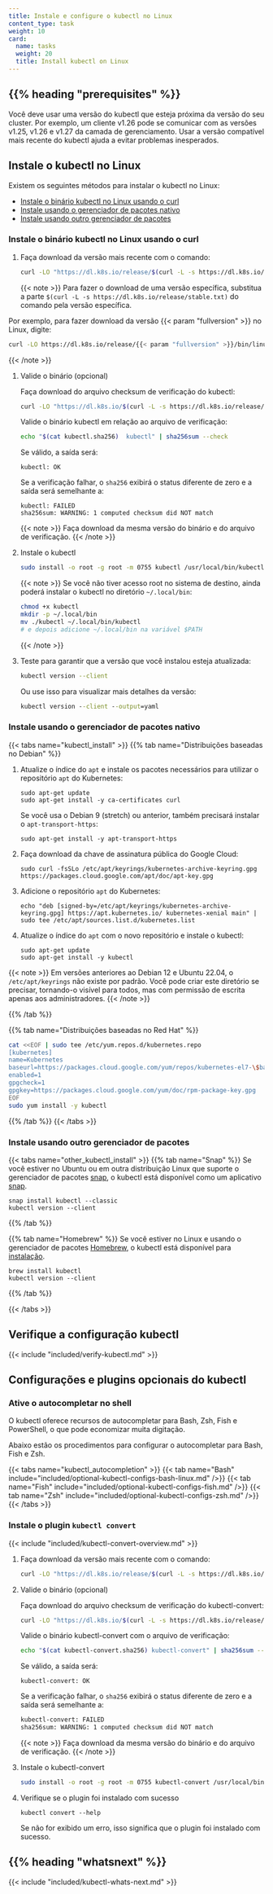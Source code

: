 ```yaml
---
title: Instale e configure o kubectl no Linux
content_type: task
weight: 10
card:
  name: tasks
  weight: 20
  title: Install kubectl on Linux
---
```


## {{% heading "prerequisites" %}}

Você deve usar uma versão do kubectl que esteja próxima da versão do seu cluster. Por exemplo, um cliente v1.26 pode se comunicar com as versões v1.25, v1.26 e v1.27 da camada de gerenciamento. Usar a versão compatível mais recente do kubectl ajuda a evitar problemas inesperados.

## Instale o kubectl no Linux

Existem os seguintes métodos para instalar o kubectl no Linux:

- [Instale o binário kubectl no Linux usando o curl](#instale-o-binário-kubectl-no-linux-usando-o-curl)
- [Instale usando o gerenciador de pacotes nativo](#instale-usando-o-gerenciador-de-pacotes-nativo)
- [Instale usando outro gerenciador de pacotes](#instale-usando-outro-gerenciador-de-pacotes)


### Instale o binário kubectl no Linux usando o curl

1. Faça download da versão mais recente com o comando:

   ```bash
   curl -LO "https://dl.k8s.io/release/$(curl -L -s https://dl.k8s.io/release/stable.txt)/bin/linux/amd64/kubectl"
   ```

   {{< note >}}
Para fazer o download de uma versão específica, substitua a parte `$(curl -L -s https://dl.k8s.io/release/stable.txt)` do comando pela versão específica.

Por exemplo, para fazer download da versão {{< param "fullversion" >}} no Linux, digite:

   ```bash
   curl -LO https://dl.k8s.io/release/{{< param "fullversion" >}}/bin/linux/amd64/kubectl
   ```
   {{< /note >}}

1. Valide o binário (opcional)

   Faça download do arquivo checksum de verificação do kubectl:

   ```bash
   curl -LO "https://dl.k8s.io/$(curl -L -s https://dl.k8s.io/release/stable.txt)/bin/linux/amd64/kubectl.sha256"
   ```

   Valide o binário kubectl em relação ao arquivo de verificação:

   ```bash
   echo "$(cat kubectl.sha256)  kubectl" | sha256sum --check
   ```

   Se válido, a saída será:

   ```console
   kubectl: OK
   ```

   Se a verificação falhar, o `sha256` exibirá o status diferente de zero e a saída será semelhante a:

   ```console
   kubectl: FAILED
   sha256sum: WARNING: 1 computed checksum did NOT match
   ```

   {{< note >}}
   Faça download da mesma versão do binário e do arquivo de verificação.
   {{< /note >}}

1. Instale o kubectl

   ```bash
   sudo install -o root -g root -m 0755 kubectl /usr/local/bin/kubectl
   ```

   {{< note >}}
   Se você não tiver acesso root no sistema de destino, ainda poderá instalar o kubectl no diretório `~/.local/bin`:

   ```bash
   chmod +x kubectl
   mkdir -p ~/.local/bin
   mv ./kubectl ~/.local/bin/kubectl
   # e depois adicione ~/.local/bin na variável $PATH
   ```

   {{< /note >}}

1. Teste para garantir que a versão que você instalou esteja atualizada:

   ```bash
   kubectl version --client
   ```

   Ou use isso para visualizar mais detalhes da versão:

   ```cmd
   kubectl version --client --output=yaml    
   ```

### Instale usando o gerenciador de pacotes nativo

{{< tabs name="kubectl_install" >}}
{{% tab name="Distribuições baseadas no Debian" %}}

1. Atualize o índice do `apt` e instale os pacotes necessários para utilizar o repositório `apt` do Kubernetes:

   ```shell
   sudo apt-get update
   sudo apt-get install -y ca-certificates curl
   ```
   
   Se você usa o Debian 9 (stretch) ou anterior, também precisará instalar o `apt-transport-https`:
   ```shell
   sudo apt-get install -y apt-transport-https
   ```

2. Faça download da chave de assinatura pública do Google Cloud:

   ```shell
   sudo curl -fsSLo /etc/apt/keyrings/kubernetes-archive-keyring.gpg https://packages.cloud.google.com/apt/doc/apt-key.gpg
   ```

3. Adicione o repositório `apt` do Kubernetes:

   ```shell
   echo "deb [signed-by=/etc/apt/keyrings/kubernetes-archive-keyring.gpg] https://apt.kubernetes.io/ kubernetes-xenial main" | sudo tee /etc/apt/sources.list.d/kubernetes.list
   ```

4. Atualize o índice do `apt` com o novo repositório e instale o kubectl:

   ```shell
   sudo apt-get update
   sudo apt-get install -y kubectl
   ```
{{< note >}}
Em versões anteriores ao Debian 12 e Ubuntu 22.04, o `/etc/apt/keyrings` não existe por padrão. 
Você pode criar este diretório se precisar, tornando-o visível para todos, mas com permissão de escrita apenas aos administradores.
{{< /note >}}

{{% /tab %}}

{{% tab name="Distribuições baseadas no Red Hat" %}}
```bash
cat <<EOF | sudo tee /etc/yum.repos.d/kubernetes.repo
[kubernetes]
name=Kubernetes
baseurl=https://packages.cloud.google.com/yum/repos/kubernetes-el7-\$basearch
enabled=1
gpgcheck=1
gpgkey=https://packages.cloud.google.com/yum/doc/rpm-package-key.gpg
EOF
sudo yum install -y kubectl
```

{{% /tab %}}
{{< /tabs >}}

### Instale usando outro gerenciador de pacotes

{{< tabs name="other_kubectl_install" >}}
{{% tab name="Snap" %}}
Se você estiver no Ubuntu ou em outra distribuição Linux que suporte o gerenciador de pacotes [snap](https://snapcraft.io/docs/core/install), o kubectl está disponível como um aplicativo [snap](https://snapcraft.io/).

```shell
snap install kubectl --classic
kubectl version --client
```

{{% /tab %}}

{{% tab name="Homebrew" %}}
Se você estiver no Linux e usando o gerenciador de pacotes [Homebrew](https://docs.brew.sh/Homebrew-on-Linux), o kubectl está disponível para [instalação](https://docs.brew.sh/Homebrew-on-Linux#install).

```shell
brew install kubectl
kubectl version --client
```

{{% /tab %}}

{{< /tabs >}}

## Verifique a configuração kubectl

{{< include "included/verify-kubectl.md" >}}

## Configurações e plugins opcionais do kubectl 
### Ative o autocompletar no shell 

O kubectl oferece recursos de autocompletar para Bash, Zsh, Fish e PowerShell, o que pode economizar muita digitação.

Abaixo estão os procedimentos para configurar o autocompletar para Bash, Fish e Zsh.

{{< tabs name="kubectl_autocompletion" >}}
{{< tab name="Bash" include="included/optional-kubectl-configs-bash-linux.md" />}}
{{< tab name="Fish" include="included/optional-kubectl-configs-fish.md" />}}
{{< tab name="Zsh" include="included/optional-kubectl-configs-zsh.md" />}}
{{< /tabs >}}

### Instale o plugin `kubectl convert`

{{< include "included/kubectl-convert-overview.md" >}}

1. Faça download da versão mais recente com o comando:

   ```bash
   curl -LO "https://dl.k8s.io/release/$(curl -L -s https://dl.k8s.io/release/stable.txt)/bin/linux/amd64/kubectl-convert"
   ```

1. Valide o binário (opcional)

   Faça download do arquivo checksum de verificação do kubectl-convert:

   ```bash
   curl -LO "https://dl.k8s.io/$(curl -L -s https://dl.k8s.io/release/stable.txt)/bin/linux/amd64/kubectl-convert.sha256"
   ```

   Valide o binário kubectl-convert com o arquivo de verificação:

   ```bash
   echo "$(cat kubectl-convert.sha256) kubectl-convert" | sha256sum --check
   ```

   Se válido, a saída será:

   ```console
   kubectl-convert: OK
   ```

   Se a verificação falhar, o `sha256` exibirá o status diferente de zero e a saída será semelhante a:

   ```bash
   kubectl-convert: FAILED
   sha256sum: WARNING: 1 computed checksum did NOT match
   ```

   {{< note >}}
   Faça download da mesma versão do binário e do arquivo de verificação.
   {{< /note >}}

1. Instale o kubectl-convert

   ```bash
   sudo install -o root -g root -m 0755 kubectl-convert /usr/local/bin/kubectl-convert
   ```

1. Verifique se o plugin foi instalado com sucesso

   ```shell
   kubectl convert --help
   ```

   Se não for exibido um erro, isso significa que o plugin foi instalado com sucesso.

## {{% heading "whatsnext" %}}

{{< include "included/kubectl-whats-next.md" >}}
